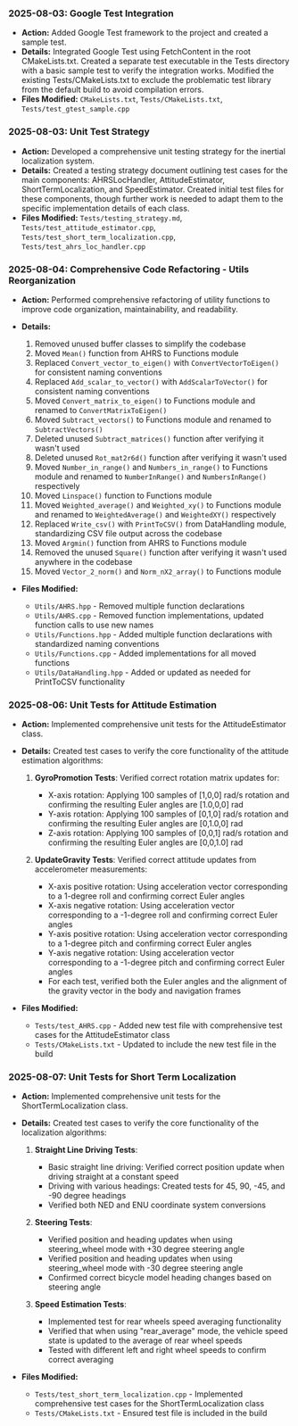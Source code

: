 ### 2025-08-03: Google Test Integration
* **Action:** Added Google Test framework to the project and created a sample test.
* **Details:** Integrated Google Test using FetchContent in the root CMakeLists.txt. Created a separate test executable in the Tests directory with a basic sample test to verify the integration works. Modified the existing Tests/CMakeLists.txt to exclude the problematic test library from the default build to avoid compilation errors.
* **Files Modified:** `CMakeLists.txt`, `Tests/CMakeLists.txt`, `Tests/test_gtest_sample.cpp`

### 2025-08-03: Unit Test Strategy
* **Action:** Developed a comprehensive unit testing strategy for the inertial localization system.
* **Details:** Created a testing strategy document outlining test cases for the main components: AHRSLocHandler, AttitudeEstimator, ShortTermLocalization, and SpeedEstimator. Created initial test files for these components, though further work is needed to adapt them to the specific implementation details of each class.
* **Files Modified:** `Tests/testing_strategy.md`, `Tests/test_attitude_estimator.cpp`, `Tests/test_short_term_localization.cpp`, `Tests/test_ahrs_loc_handler.cpp`

### 2025-08-04: Comprehensive Code Refactoring - Utils Reorganization
* **Action:** Performed comprehensive refactoring of utility functions to improve code organization, maintainability, and readability.
* **Details:**
  1. Removed unused buffer classes to simplify the codebase
  2. Moved `Mean()` function from AHRS to Functions module
  3. Replaced `Convert_vector_to_eigen()` with `ConvertVectorToEigen()` for consistent naming conventions
  4. Replaced `Add_scalar_to_vector()` with `AddScalarToVector()` for consistent naming conventions
  5. Moved `Convert_matrix_to_eigen()` to Functions module and renamed to `ConvertMatrixToEigen()`
  6. Moved `Subtract_vectors()` to Functions module and renamed to `SubtractVectors()`
  7. Deleted unused `Subtract_matrices()` function after verifying it wasn't used
  8. Deleted unused `Rot_mat2r6d()` function after verifying it wasn't used
  9. Moved `Number_in_range()` and `Numbers_in_range()` to Functions module and renamed to `NumberInRange()` and `NumbersInRange()` respectively
  10. Moved `Linspace()` function to Functions module
  11. Moved `Weighted_average()` and `Weighted_xy()` to Functions module and renamed to `WeightedAverage()` and `WeightedXY()` respectively
  12. Replaced `Write_csv()` with `PrintToCSV()` from DataHandling module, standardizing CSV file output across the codebase
  13. Moved `Argmin()` function from AHRS to Functions module
  14. Removed the unused `Square()` function after verifying it wasn't used anywhere in the codebase
  15. Moved `Vector_2_norm()` and `Norm_nX2_array()` to Functions module

* **Files Modified:** 
  * `Utils/AHRS.hpp` - Removed multiple function declarations
  * `Utils/AHRS.cpp` - Removed function implementations, updated function calls to use new names
  * `Utils/Functions.hpp` - Added multiple function declarations with standardized naming conventions
  * `Utils/Functions.cpp` - Added implementations for all moved functions
  * `Utils/DataHandling.hpp` - Added or updated as needed for PrintToCSV functionality

### 2025-08-06: Unit Tests for Attitude Estimation
* **Action:** Implemented comprehensive unit tests for the AttitudeEstimator class.
* **Details:** Created test cases to verify the core functionality of the attitude estimation algorithms:
  1. **GyroPromotion Tests**: Verified correct rotation matrix updates for:
     - X-axis rotation: Applying 100 samples of [1,0,0] rad/s rotation and confirming the resulting Euler angles are [1.0,0,0] rad
     - Y-axis rotation: Applying 100 samples of [0,1,0] rad/s rotation and confirming the resulting Euler angles are [0,1.0,0] rad
     - Z-axis rotation: Applying 100 samples of [0,0,1] rad/s rotation and confirming the resulting Euler angles are [0,0,1.0] rad
  
  2. **UpdateGravity Tests**: Verified correct attitude updates from accelerometer measurements:
     - X-axis positive rotation: Using acceleration vector corresponding to a 1-degree roll and confirming correct Euler angles
     - X-axis negative rotation: Using acceleration vector corresponding to a -1-degree roll and confirming correct Euler angles
     - Y-axis positive rotation: Using acceleration vector corresponding to a 1-degree pitch and confirming correct Euler angles
     - Y-axis negative rotation: Using acceleration vector corresponding to a -1-degree pitch and confirming correct Euler angles
     - For each test, verified both the Euler angles and the alignment of the gravity vector in the body and navigation frames

* **Files Modified:** 
  * `Tests/test_AHRS.cpp` - Added new test file with comprehensive test cases for the AttitudeEstimator class
  * `Tests/CMakeLists.txt` - Updated to include the new test file in the build

### 2025-08-07: Unit Tests for Short Term Localization
* **Action:** Implemented comprehensive unit tests for the ShortTermLocalization class.
* **Details:** Created test cases to verify the core functionality of the localization algorithms:
  1. **Straight Line Driving Tests**:
     - Basic straight line driving: Verified correct position update when driving straight at a constant speed
     - Driving with various headings: Created tests for 45, 90, -45, and -90 degree headings
     - Verified both NED and ENU coordinate system conversions
  
  2. **Steering Tests**:
     - Verified position and heading updates when using steering_wheel mode with +30 degree steering angle
     - Verified position and heading updates when using steering_wheel mode with -30 degree steering angle
     - Confirmed correct bicycle model heading changes based on steering angle
  
  3. **Speed Estimation Tests**:
     - Implemented test for rear wheels speed averaging functionality
     - Verified that when using "rear_average" mode, the vehicle speed state is updated to the average of rear wheel speeds
     - Tested with different left and right wheel speeds to confirm correct averaging

* **Files Modified:** 
  * `Tests/test_short_term_localization.cpp` - Implemented comprehensive test cases for the ShortTermLocalization class
  * `Tests/CMakeLists.txt` - Ensured test file is included in the build
